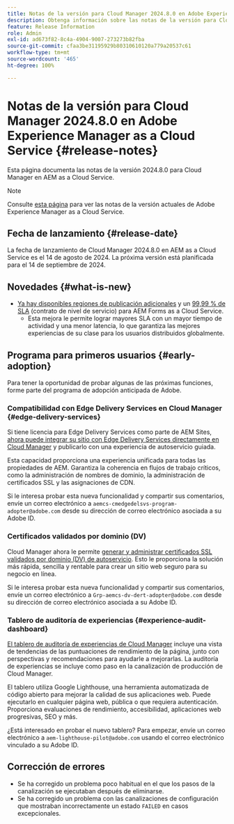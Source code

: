 ```yaml
---
title: Notas de la versión para Cloud Manager 2024.8.0 en Adobe Experience Manager as a Cloud Service
description: Obtenga información sobre las notas de la versión para Cloud Manager 2024.8.0 en AEM as a Cloud Service.
feature: Release Information
role: Admin
exl-id: ad673f82-8c4a-4904-9007-273273b82fba
source-git-commit: cfaa3be31195929b80310610120a779a20537c61
workflow-type: tm+mt
source-wordcount: '465'
ht-degree: 100%

---
```


# Notas de la versión para Cloud Manager 2024.8.0 en Adobe Experience Manager as a Cloud Service {#release-notes}

Esta página documenta las notas de la versión 2024.8.0 para Cloud Manager en AEM as a Cloud Service.

>[!NOTE]
>
>Consulte [esta página](/help/release-notes/release-notes-cloud/release-notes-current.md) para ver las notas de la versión actuales de Adobe Experience Manager as a Cloud Service.

## Fecha de lanzamiento {#release-date}

La fecha de lanzamiento de Cloud Manager 2024.8.0 en AEM as a Cloud Service es el 14 de agosto de 2024. La próxima versión está planificada para el 14 de septiembre de 2024.

## Novedades {#what-is-new}

* [Ya hay disponibles regiones de publicación adicionales](/help/operations/additional-publish-regions.md) y un [99,99 % de SLA](/help/implementing/cloud-manager/getting-access-to-aem-in-cloud/creating-production-programs.md#sla) (contrato de nivel de servicio) para AEM Forms as a Cloud Service.
   * Esta mejora le permite lograr mayores SLA con un mayor tiempo de actividad y una menor latencia, lo que garantiza las mejores experiencias de su clase para los usuarios distribuidos globalmente.

## Programa para primeros usuarios {#early-adoption}

Para tener la oportunidad de probar algunas de las próximas funciones, forme parte del programa de adopción anticipada de Adobe.

### Compatibilidad con Edge Delivery Services en Cloud Manager {#edge-delivery-services}

Si tiene licencia para Edge Delivery Services como parte de AEM Sites, [ahora puede integrar su sitio con Edge Delivery Services directamente en Cloud Manager](/help/implementing/cloud-manager/edge-delivery-services.md) y publicarlo con una experiencia de autoservicio guiada.

Esta capacidad proporciona una experiencia unificada para todas las propiedades de AEM. Garantiza la coherencia en flujos de trabajo críticos, como la administración de nombres de dominio, la administración de certificados SSL y las asignaciones de CDN.

Si le interesa probar esta nueva funcionalidad y compartir sus comentarios, envíe un correo electrónico a `aemcs-cmedgedelsvs-program-adopter@adobe.com` desde su dirección de correo electrónico asociada a su Adobe ID. 

### Certificados validados por dominio (DV)

Cloud Manager ahora le permite [generar y administrar certificados SSL validados por dominio (DV) de autoservicio](/help/implementing/cloud-manager/managing-ssl-certifications/add-ssl-certificate.md). Esto le proporciona la solución más rápida, sencilla y rentable para crear un sitio web seguro para su negocio en línea.

Si le interesa probar esta nueva funcionalidad y compartir sus comentarios, envíe un correo electrónico a `Grp-aemcs-dv-dert-adopter@adobe.com` desde su dirección de correo electrónico asociada a su Adobe ID. 

### Tablero de auditoría de experiencias {#experience-audit-dashboard}

[El tablero de auditoría de experiencias de Cloud Manager](/help/implementing/cloud-manager/experience-audit-dashboard.md) incluye una vista de tendencias de las puntuaciones de rendimiento de la página, junto con perspectivas y recomendaciones para ayudarle a mejorarlas. La auditoría de experiencias se incluye como paso en la canalización de producción de Cloud Manager.

El tablero utiliza Google Lighthouse, una herramienta automatizada de código abierto para mejorar la calidad de sus aplicaciones web. Puede ejecutarlo en cualquier página web, pública o que requiera autenticación. Proporciona evaluaciones de rendimiento, accesibilidad, aplicaciones web progresivas, SEO y más.

¿Está interesado en probar el nuevo tablero? Para empezar, envíe un correo electrónico a `aem-lighthouse-pilot@adobe.com` usando el correo electrónico vinculado a su Adobe ID.

## Corrección de errores

* Se ha corregido un problema poco habitual en el que los pasos de la canalización se ejecutaban después de eliminarse.
* Se ha corregido un problema con las canalizaciones de configuración que mostraban incorrectamente un estado `FAILED` en casos excepcionales.
